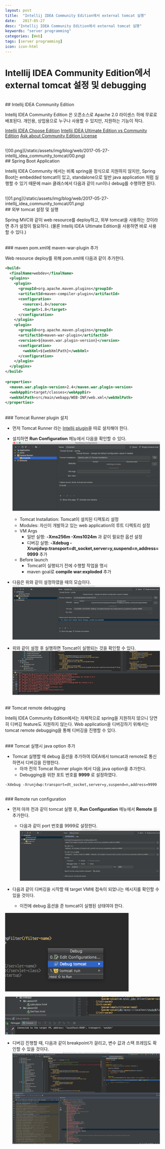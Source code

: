 ```yaml
---
layout: post
title:  "Intellij IDEA Community Edition에서 external tomcat 실행"
date:   2017-05-27
desc: "Intellij IDEA Community Edition에서 external tomcat 실행"
keywords: "server programming"
categories: [Web]
tags: [server programming]
icon: icon-html
---
```


# Intellij IDEA Community Edition에서 external tomcat 설정 및 debugging

<br>
## Intellij IDEA Community Edition

Intellij IDEA Community Edition 은 오픈소스로 Apache 2.0 라이센스 하에 무료로 배포된다. 개인용, 상업용으로 누구나 사용할 수 있지만, 지원하는 기능이 적다.

[Intellij IDEA Choose Edition][choose-edition]
[Intellij IDEA Ultimate Edition vs Community Edition][versus-edition]
[Ask about Community Edition License][askabout-edition]

<br>
![00.png](/static/assets/img/blog/web/2017-05-27-intellij_idea_community_tomcat/00.png)

<br>
## Spring Boot Application

Intellij IDEA Community 에서는 비록 spring을 정식으로 지원하지 않지만, Spring Boot는 embedded tomcat이 있고, standalone으로 일반 java application 처럼 실행할 수 있기 때문에 main 클래스에서 다음과 같이 run이나 debug를 수행하면 된다.

<br>
![01.png](/static/assets/img/blog/web/2017-05-27-intellij_idea_community_tomcat/01.png)

<br>
## 외부 tomcat 설정 및 실행

Spring MVC와 같이 web resource를 deploy하고, 외부 tomcat을 사용하는 것이라면 추가 설정이 필요하다. (물론 Intellij IDEA Ultimate Edition을 사용하면 바로 사용할 수 있다.)

<br>
### maven pom.xml에 maven-war-plugin 추가

Web resource deploy를 위해 pom.xml에 다음과 같이 추가한다.

~~~xml
<build>
  <finalName>webdev</finalName>
  <plugins>
    <plugin>
      <groupId>org.apache.maven.plugins</groupId>
      <artifactId>maven-compiler-plugin</artifactId>
      <configuration>
        <source>1.8</source>
        <target>1.8</target>
      </configuration>
    </plugin>
    <plugin>
      <groupId>org.apache.maven.plugins</groupId>
      <artifactId>maven-war-plugin</artifactId>
      <version>${maven.war.plugin-version}</version>
      <configuration>
        <webXml>${webXmlPath}</webXml>
      </configuration>
    </plugin>
  </plugins>
</build>

<properties>
  <maven.war.plugin-version>2.4</maven.war.plugin-version>
  <webAppDir>target/classes</webAppDir>
  <webXmlPath>src/main/webapp/WEB-INF/web.xml</webXmlPath>
</properties>
~~~

<br>
### Tomcat Runner plugin 설치

* 먼저 Tomcat Runner 라는 [Intellij plugin][tomcat-runner]을 따로 설치해야 한다.
* 설치하면 **Run Configuration** 메뉴에서 다음을 확인할 수 있다.
![02.png](/static/assets/img/blog/web/2017-05-27-intellij_idea_community_tomcat/02.png)

  * Tomcat Installation: Tomcat이 설치된 디렉토리 설정
  * Modules: 자신이 개발하고 있는 web application의 루트 디렉토리 설정
  * VM Args
    * 일반 실행: **-Xms256m -Xms1024m** 과 같이 필요한 옵션 설정
    * 디버깅 실행: **-Xdebug -Xrunjdwp:transport=dt_socket,server=y,suspend=n,address=9999** 추가
  * Before launch
    * Tomcat이 실행되기 전에 수행할 작업을 명시
    * maven goal로 **compile war:exploded** 추가

* 다음은 위와 같이 설정하였을 때의 모습이다.
![03.png](/static/assets/img/blog/web/2017-05-27-intellij_idea_community_tomcat/03.png)

* 위와 같이 설정 후 실행하면 Tomcat이 실행되는 것을 확인할 수 있다.
![04.png](/static/assets/img/blog/web/2017-05-27-intellij_idea_community_tomcat/04.png)

<br>
## Tomcat remote debugging

Intellij IDEA Community Edition에서는 자체적으로 spring을 지원하지 않으니 당연히 디버깅 feature도 지원하지 않는다. Web application을 디버깅하기 위해서는 tomcat remote debugging을 통해 디버깅을 진행할 수 있다.

<br>
### Tomcat 실행시 java option 추가

* Tomcat 실행할 때 debug 옵션을 추가하여 IDEA에서 tomcat과 remote로 통신하면서 디버깅을 진행한다.
  * 아까 전의 Tomcat Runner plugin 에서 다음 java option을 추가한다.
  * Debugging을 위한 포트 번호를 **9999** 로 설정하였다.

~~~
-Xdebug -Xrunjdwp:transport=dt_socket,server=y,suspend=n,address=9999
~~~

<br>
### Remote run configuration

* 먼저 아까 전과 같이 tomcat 실행 후, **Run Configuration** 메뉴에서 **Remote** 를 추가한다.
  * 다음과 같이 port 번호를 9999로 설정한다.
![05.png](/static/assets/img/blog/web/2017-05-27-intellij_idea_community_tomcat/05.png)


* 다음과 같이 디버깅을 시작할 때 target VM에 접속이 되었나는 메시지를 확인할 수 있을 것이다.
  * 이전에 debug 옵션을 준 tomcat이 실행된 상태여야 한다.

![06.png](/static/assets/img/blog/web/2017-05-27-intellij_idea_community_tomcat/06.png)

![07.png](/static/assets/img/blog/web/2017-05-27-intellij_idea_community_tomcat/07.png)

* 디버깅 진행할 때, 다음과 같이 breakpoint가 걸리고, 변수 값과 스택 프레임도 확인할 수 있을 것이다.
![08.png](/static/assets/img/blog/web/2017-05-27-intellij_idea_community_tomcat/08.png)


[choose-edition]: https://www.jetbrains.com/idea/#chooseYourEdition
[versus-edition]: http://www.jetbrains.org/display/IJOS/Ultimate+Edition+vs.+Community+Edition
[askabout-edition]: https://intellij-support.jetbrains.com/hc/en-us/community/posts/206883615-Ask-about-Community-Edition-License
[tomcat-runner]: https://plugins.jetbrains.com/plugin/8266-tomcat-runner-plugin-for-intellij
